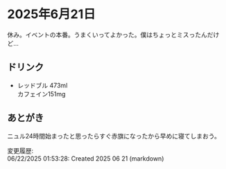 # 2025年6月21日

休み。イベントの本番。うまくいってよかった。僕はちょっとミスったんだけど…

## ドリンク

- レッドブル 473ml  
カフェイン151mg

## あとがき

ニュル24時間始まったと思ったらすぐ赤旗になったから早めに寝てしまおう。

変更履歴:  
06/22/2025 01:53:28: Created 2025 06 21 (markdown)  
